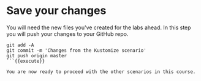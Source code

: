 # Save your changes

You will need the new files you've created for the labs ahead. In this step you will push your changes to your GitHub repo.

```
git add -A
git commit -m 'Changes from the Kustomize scenario'
git push origin master
```{{execute}}

You are now ready to proceed with the other scenarios in this course.

